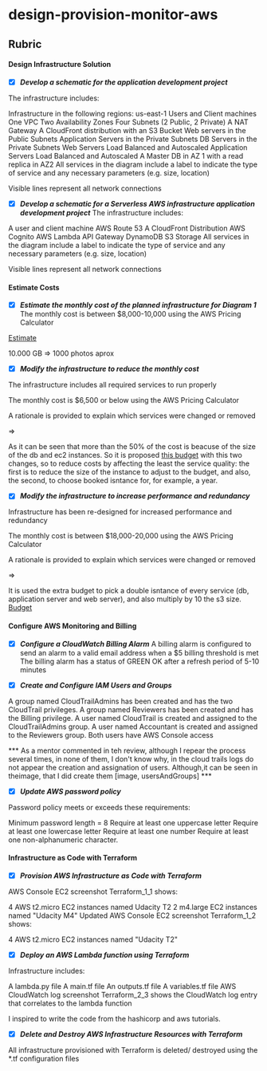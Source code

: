 # design-provision-monitor-aws

## Rubric

#### Design Infrastructure Solution

- [x] ***Develop a schematic for the application development project*** 

The infrastructure includes:

Infrastructure in the following regions: us-east-1
Users and Client machines
One VPC
Two Availability Zones
Four Subnets (2 Public, 2 Private)
A NAT Gateway
A CloudFront distribution with an S3 Bucket
Web servers in the Public Subnets
Application Servers in the Private Subnets
DB Servers in the Private Subnets
Web Servers Load Balanced and Autoscaled
Application Servers Load Balanced and Autoscaled
A Master DB in AZ 1 with a read replica in AZ2
All services in the diagram include a label to indicate the type of service and any necessary parameters (e.g. size, location)

Visible lines represent all network connections


- [x] ***Develop a schematic for a Serverless AWS infrastructure application development project*** The infrastructure includes:

A user and client machine
AWS Route 53
A CloudFront Distribution
AWS Cognito
AWS Lambda
API Gateway
DynamoDB
S3 Storage
All services in the diagram include a label to indicate the type of service and any necessary parameters (e.g. size, location)

Visible lines represent all network connections

#### Estimate Costs


- [x] ***Estimate the monthly cost of the planned infrastructure for Diagram 1*** The monthly cost is between $8,000-10,000 using the AWS Pricing Calculator

[Estimate](https://calculator.aws/#/estimate?id=4f4762e2238876c5b20678f5b9b9bfb57f6957e6)

10.000 GB => 1000 photos aprox

- [x] ***Modify the infrastructure to reduce the monthly cost*** 

The infrastructure includes all required services to run properly

The monthly cost is $6,500 or below using the AWS Pricing Calculator

A rationale is provided to explain which services were changed or removed

=>

As it can be seen that more than the 50% of the cost is beacuse of the size of the db and ec2 instances. So it is proposed [this budget](https://calculator.aws/#/estimate?id=74d82b03d412ed04fd371fd27694ae7e7d1a2e84) with this two changes, so to reduce costs by affecting the least the service quality: the first is to reduce the size of the instance to adjust to the budget, and also, the second, to choose booked isntance for, for example, a year.


- [x] ***Modify the infrastructure to increase performance and redundancy*** 

Infrastructure has been re-designed for increased performance and redundancy

The monthly cost is between $18,000-20,000 using the AWS Pricing Calculator

A rationale is provided to explain which services were changed or removed

=>

It is used the extra budget to pick a double isntance of every service (db, application server and web server), and also multiply by 10 the s3 size. [Budget](https://calculator.aws/#/estimate?id=24218eec5c2455be1e4541a7259284564cd6c0c0)

#### Configure AWS Monitoring and Billing


- [x] ***Configure a CloudWatch Billing Alarm*** A billing alarm is configured to send an alarm to a valid email address when a $5 billing threshold is met
The billing alarm has a status of GREEN OK after a refresh period of 5-10 minutes

- [x] ***Create and Configure IAM Users and Groups*** 

A group named CloudTrailAdmins has been created and has the two CloudTrail privileges.
A group named Reviewers has been created and has the Billing privilege.
A user named CloudTrail is created and assigned to the CloudTrailAdmins group.
A user named Accountant is created and assigned to the Reviewers group.
Both users have AWS Console access

*** As a mentor commented in teh review, although I repear the process several times, in none of them, I don't know why, in the cloud trails logs do not appear the creation and assignation of users. Although,it can be seen in theimage, that I did create them [image, usersAndGroups] ***

- [x] ***Update AWS password policy*** 

Password policy meets or exceeds these requirements:

Minimum password length = 8
Require at least one uppercase letter
Require at least one lowercase letter
Require at least one number
Require at least one non-alphanumeric character.

#### Infrastructure as Code with Terraform


- [x] ***Provision AWS Infrastructure as Code with Terraform*** 

AWS Console EC2 screenshot Terraform_1_1 shows:

4 AWS t2.micro EC2 instances named Udacity T2
2 m4.large EC2 instances named "Udacity M4"
Updated AWS Console EC2 screenshot Terraform_1_2 shows:

4 AWS t2.micro EC2 instances named "Udacity T2"

- [x] ***Deploy an AWS Lambda function using Terraform*** 

Infrastructure includes:

A lambda.py file
A main.tf file
An outputs.tf file
A variables.tf file
AWS CloudWatch log screenshot Terraform_2_3 shows the CloudWatch log entry that correlates to the lambda function

I inspired to write the code from the hashicorp and aws tutorials.

- [x] ***Delete and Destroy AWS Infrastructure Resources with Terraform*** 

All infrastructure provisioned with Terraform is deleted/ destroyed using the *.tf configuration files

